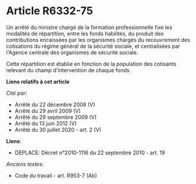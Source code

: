 # Article R6332-75

Un arrêté du ministre chargé de la formation professionnelle fixe les modalités de répartition, entre les fonds habilités, du
produit des contributions encaissées par les organismes chargés du recouvrement des cotisations du régime général de la
sécurité sociale, et centralisées par l'Agence centrale des organismes de sécurité sociale.

Cette répartition est établie en fonction de la population des cotisants relevant du champ d'intervention de chaque fonds.

**Liens relatifs à cet article**

_Cité par_:

  - Arrêté du 22 décembre 2008 (V)
  - Arrêté du 29 avril 2009 (V)
  - Arrêté du 29 septembre 2009 (V)
  - Arrêté du 13 juin 2012 (V)
  - Arrêté du 30 juillet 2020 - art. 2 (V)

**Liens**:

  - DEPLACE: Décret n°2010-1116 du 22 septembre 2010 - art. 19

_Anciens textes_:

  - Code du travail - art. R953-7 (Ab)
